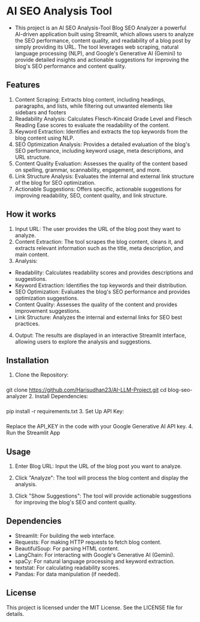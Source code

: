 # AI SEO Analysis Tool
- This project is an AI SEO Analysis-Tool Blog SEO Analyzer a powerful AI-driven application built using Streamlit, which allows users to analyze the SEO performance, content quality, and readability of a blog post by simply providing its URL. The tool leverages web scraping, natural language processing (NLP), and Google's Generative AI (Gemini) to provide detailed insights and actionable suggestions for improving the blog's SEO performance and content quality.

## Features
1. Content Scraping: Extracts blog content, including headings, paragraphs, and lists, while filtering out unwanted elements like sidebars and footers
2. Readability Analysis: Calculates Flesch-Kincaid Grade Level and Flesch Reading Ease scores to evaluate the readability of the content.
3. Keyword Extraction: Identifies and extracts the top keywords from the blog content using NLP.
4. SEO Optimization Analysis: Provides a detailed evaluation of the blog's SEO performance, including keyword usage, meta descriptions, and URL structure.
5. Content Quality Evaluation: Assesses the quality of the content based on spelling, grammar, scannability, engagement, and more.
6. Link Structure Analysis: Evaluates the internal and external link structure of the blog for SEO optimization.
7. Actionable Suggestions: Offers specific, actionable suggestions for improving readability, SEO, content quality, and link structure.

## How it works
1. Input URL: The user provides the URL of the blog post they want to analyze.
2. Content Extraction: The tool scrapes the blog content, cleans it, and extracts relevant information such as the title, meta description, and main content.
3. Analysis:
  - Readability: Calculates readability scores and provides descriptions and suggestions.
  - Keyword Extraction: Identifies the top keywords and their distribution.
  - SEO Optimization: Evaluates the blog's SEO performance and provides optimization suggestions.
  - Content Quality: Assesses the quality of the content and provides improvement suggestions.
  - Link Structure: Analyzes the internal and external links for SEO best practices.
4. Output: The results are displayed in an interactive Streamlit interface, allowing users to explore the analysis and suggestions.

## Installation
1. Clone the Repository:
###
git clone https://github.com/Harisudhan23/AI-LLM-Project.git
cd blog-seo-analyzer 
2. Install Dependencies:
###  
pip install -r requirements.txt
3. Set Up API Key:
### 
Replace the API_KEY in the code with your Google Generative AI API key.
4. Run the Streamlit App

## Usage
1. Enter Blog URL: Input the URL of the blog post you want to analyze.

2. Click "Analyze": The tool will process the blog content and display the analysis.

3. Click "Show Suggestions": The tool will provide actionable suggestions for improving the blog's SEO and content quality.

## Dependencies

- Streamlit: For building the web interface.
- Requests: For making HTTP requests to fetch blog content.
- BeautifulSoup: For parsing HTML content.
- LangChain: For interacting with Google's Generative AI (Gemini).
- spaCy: For natural language processing and keyword extraction.
- textstat: For calculating readability scores.
- Pandas: For data manipulation (if needed).

## License
  This project is licensed under the MIT License. See the LICENSE file for details.
  




